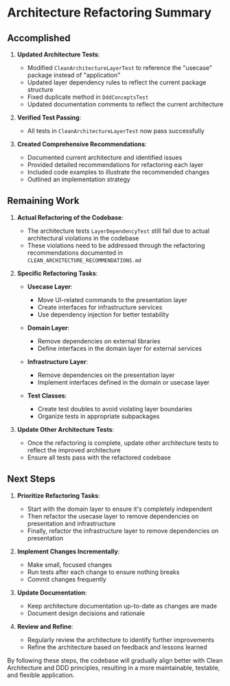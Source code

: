 # Architecture Refactoring Summary

## Accomplished

1. **Updated Architecture Tests**:
   - Modified `CleanArchitectureLayerTest` to reference the "usecase" package instead of "application"
   - Updated layer dependency rules to reflect the current package structure
   - Fixed duplicate method in `DddConceptsTest`
   - Updated documentation comments to reflect the current architecture

2. **Verified Test Passing**:
   - All tests in `CleanArchitectureLayerTest` now pass successfully

3. **Created Comprehensive Recommendations**:
   - Documented current architecture and identified issues
   - Provided detailed recommendations for refactoring each layer
   - Included code examples to illustrate the recommended changes
   - Outlined an implementation strategy

## Remaining Work

1. **Actual Refactoring of the Codebase**:
   - The architecture tests `LayerDependencyTest` still fail due to actual architectural violations in the codebase
   - These violations need to be addressed through the refactoring recommendations documented in `CLEAN_ARCHITECTURE_RECOMMENDATIONS.md`

2. **Specific Refactoring Tasks**:
   - **Usecase Layer**:
     - Move UI-related commands to the presentation layer
     - Create interfaces for infrastructure services
     - Use dependency injection for better testability

   - **Domain Layer**:
     - Remove dependencies on external libraries
     - Define interfaces in the domain layer for external services

   - **Infrastructure Layer**:
     - Remove dependencies on the presentation layer
     - Implement interfaces defined in the domain or usecase layer

   - **Test Classes**:
     - Create test doubles to avoid violating layer boundaries
     - Organize tests in appropriate subpackages

3. **Update Other Architecture Tests**:
   - Once the refactoring is complete, update other architecture tests to reflect the improved architecture
   - Ensure all tests pass with the refactored codebase

## Next Steps

1. **Prioritize Refactoring Tasks**:
   - Start with the domain layer to ensure it's completely independent
   - Then refactor the usecase layer to remove dependencies on presentation and infrastructure
   - Finally, refactor the infrastructure layer to remove dependencies on presentation

2. **Implement Changes Incrementally**:
   - Make small, focused changes
   - Run tests after each change to ensure nothing breaks
   - Commit changes frequently

3. **Update Documentation**:
   - Keep architecture documentation up-to-date as changes are made
   - Document design decisions and rationale

4. **Review and Refine**:
   - Regularly review the architecture to identify further improvements
   - Refine the architecture based on feedback and lessons learned

By following these steps, the codebase will gradually align better with Clean Architecture and DDD principles, resulting in a more maintainable, testable, and flexible application.